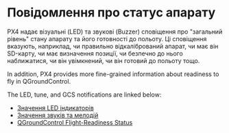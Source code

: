 # Повідомлення про статус апарату

PX4 надає візуальні (LED) та звукові (Buzzer) сповіщення про "загальний рівень" стану апарату та його готовності до польоту. Ці сповіщення вказують, наприклад, чи правильно відкалібрований апарат, чи має він SD-карту, чи має визначення позиції, чи безпечно до нього наближатися, чи він увімкнений, чи він готовий до польоту тощо.

In addition, PX4 provides more fine-grained information about readiness to fly in QGroundControl.

The LED, tune, and GCS notifications are linked below:

* [Значення LED індикаторів](../getting_started/led_meanings.md)
* [Значення звуків та мелодій](../getting_started/tunes.md)
* [QGroundControl Flight-Readiness Status](../flying/pre_flight_checks.md)